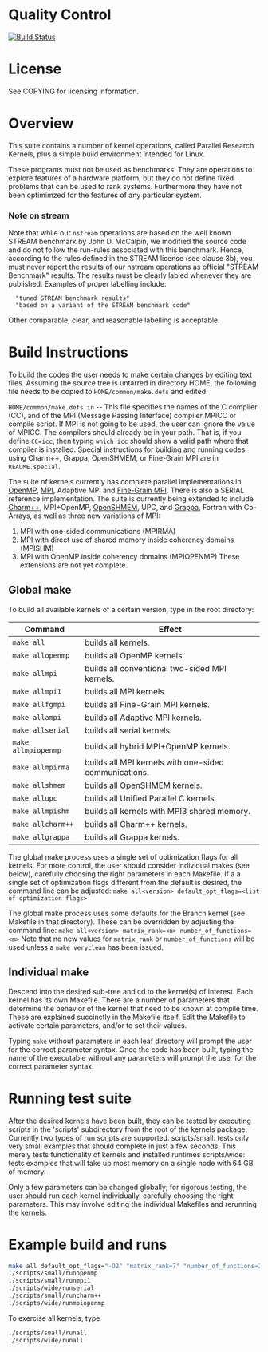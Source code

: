 # Quality Control

[![Build Status](https://travis-ci.org/ParRes/Kernels.svg)](https://travis-ci.org/ParRes/Kernels)

# License

See COPYING for licensing information.

# Overview

This suite contains a number of kernel operations, called Parallel
Research Kernels, plus a simple build environment intended for Linux. 

These programs must not be used as benchmarks.  They are operations to 
explore features of a hardware platform, but they do not define 
fixed problems that can be used to rank systems.  Furthermore 
they have not been optimimzed for the features of any particular system.

### Note on stream

Note that while our `nstream` operations are based on the well
known STREAM benchmark by John D. McCalpin, we modified the source 
code and do not follow the run-rules associated with this benchmark.
Hence, according to the rules defined in the STREAM license (see 
clause 3b), you must never report the results of our nstream 
operations as official "STREAM Benchmark" results. The results must 
be clearly labled whenever they are published.  Examples of proper 
labelling include: 

      "tuned STREAM benchmark results" 
      "based on a variant of the STREAM benchmark code" 

Other comparable, clear, and reasonable labelling is acceptable.


# Build Instructions

To build the codes the user needs to make certain changes by editing text
files. Assuming the source tree is untarred in directory HOME, the
following file needs to be copied to `HOME/common/make.defs` and edited.

`HOME/common/make.defs.in` -- This file specifies the names of the C
compiler (CC), and of the MPI (Message Passing Interface) compiler MPICC
or compile script. If MPI is not going to be used, the user can ignore
the value of MPICC. The compilers should already be in your path. That
is, if you define `CC=icc`, then typing `which icc` should show a
valid path where that compiler is installed.
Special instructions for building and running codes using Charm++, Grappa, 
OpenSHMEM, or Fine-Grain MPI are in `README.special`.

The suite of kernels currently has complete parallel implementations in 
[OpenMP](http://openmp.org/), 
[MPI](http://www.mpi-forum.org/), Adaptive MPI and 
[Fine-Grain MPI](http://www.cs.ubc.ca/~humaira/fgmpi.html). 
There is also a SERIAL reference implementation. 
The suite is currently being extended to include 
[Charm++](http://charm.cs.illinois.edu/research/charm),
MPI+OpenMP, 
[OpenSHMEM](http://openshmem.org/), UPC, and
[Grappa](http://grappa.io/), 
Fortran with Co-Arrays,
as well as three new variations of MPI: 
  1. MPI with one-sided communications (MPIRMA) 
  2. MPI with direct use of shared memory inside coherency domains (MPISHM)
  3. MPI with OpenMP inside coherency domains (MPIOPENMP)
These extensions are not yet complete.

## Global make

To build all available kernels of a certain version, type in the root
directory:

| Command              | Effect |  
|----------------------|-------------------------|  
| `make all`           | builds all kernels. |  
| `make allopenmp`     | builds all OpenMP kernels. |  
| `make allmpi`        | builds all conventional two-sided MPI kernels. |  
| `make allmpi1`       | builds all MPI kernels. |  
| `make allfgmpi`      | builds all Fine-Grain MPI kernels. |  
| `make allampi`       | builds all Adaptive MPI kernels. |  
| `make allserial`     | builds all serial kernels. |  
| `make allmpiopenmp`  | builds all hybrid MPI+OpenMP kernels. |  
| `make allmpirma`     | builds all MPI kernels with one-sided communications. |  
| `make allshmem`      | builds all OpenSHMEM kernels. |  
| `make allupc`        | builds all Unified Parallel C kernels. |  
| `make allmpishm`     | builds all kernels with MPI3 shared memory. |  
| `make allcharm++`    | builds all Charm++ kernels. |  
| `make allgrappa`     | builds all Grappa kernels. |  

The global make process uses a single set of optimization flags for all
kernels. For more control, the user should consider individual makes
(see below), carefully choosing the right parameters in each Makefile.
If a a single set of optimization flags different from the default is
desired, the command line can be adjusted:
`make all<version> default_opt_flags=<list of optimization flags>` 

The global make process uses some defaults for the Branch kernel
(see Makefile in that directory). These can be overridden by adjusting
the command line: 
`make all<version> matrix_rank=<n> number_of_functions=<m>`
Note that no new values for `matrix_rank` or `number_of_functions` will
be used unless a `make veryclean` has been issued.

## Individual make

Descend into the desired sub-tree and cd to the kernel(s) of interest. 
Each kernel has its own Makefile. There are a number of parameters 
that determine the behavior of the kernel that need to be known at 
compile time. These are explained succinctly in the Makefile itself. Edit 
the Makefile to activate certain parameters, and/or to set their values.

Typing `make` without parameters in each leaf directory will prompt
the user for the correct parameter syntax. Once the code has been
built, typing the name of the executable without any parameters will 
prompt the user for the correct parameter syntax.

# Running test suite

After the desired kernels have been built, they can be tested by
executing scripts in the 'scripts' subdirectory from the root of the
kernels package. Currently two types of run scripts are supported.
scripts/small: tests only very small examples that should complete in 
               just a few seconds. This merely tests functionality
               of kernels and installed runtimes
scripts/wide:  tests examples that will take up most memory on a 
               single node with 64 GB of memory. 

Only a few parameters can be changed globally; for rigorous testing, 
the user should run each kernel individually, carefully choosing the 
right parameters. This may involve editing the individual Makefiles 
and rerunning the kernels.

# Example build and runs

```sh
make all default_opt_flags="-O2" "matrix_rank=7" "number_of_functions=200" 
./scripts/small/runopenmp
./scripts/small/runmpi1
./scripts/wide/runserial
./scripts/small/runcharm++
./scripts/wide/runmpiopenmp
```

To exercise all kernels, type
```sh
./scripts/small/runall
./scripts/wide/runall
```
